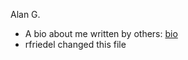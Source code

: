 Alan G.

- A bio about me written by others: [bio](https://en.wikipedia.org/wiki/John_Alan_Glennon)
- rfriedel changed this file
